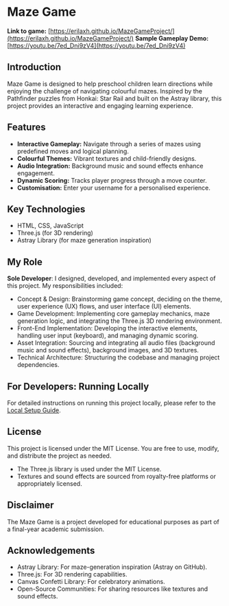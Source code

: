 # Maze Game

**Link to game:** [https://erilaxh.github.io/MazeGameProject/](https://erilaxh.github.io/MazeGameProject/)
**Sample Gameplay Demo:** [https://youtu.be/7ed_Dni9zV4](https://youtu.be/7ed_Dni9zV4)

## Introduction

Maze Game is designed to help preschool children learn directions while enjoying the challenge of navigating colourful mazes. Inspired by the Pathfinder puzzles from Honkai: Star Rail and built on the Astray library, this project provides an interactive and engaging learning experience.

## Features

* **Interactive Gameplay:** Navigate through a series of mazes using predefined moves and logical planning.
* **Colourful Themes:** Vibrant textures and child-friendly designs.
* **Audio Integration:** Background music and sound effects enhance engagement.
* **Dynamic Scoring:** Tracks player progress through a move counter.
* **Customisation:** Enter your username for a personalised experience.

## Key Technologies

* HTML, CSS, JavaScript
* Three.js (for 3D rendering)
* Astray Library (for maze generation inspiration)

## My Role

**Sole Developer**: I designed, developed, and implemented every aspect of this project. My responsibilities included:

* Concept & Design: Brainstorming game concept, deciding on the theme, user experience (UX) flows, and user interface (UI) elements.
* Game Development: Implementing core gameplay mechanics, maze generation logic, and integrating the Three.js 3D rendering environment.
* Front-End Implementation: Developing the interactive elements, handling user input (keyboard), and managing dynamic scoring.
* Asset Integration: Sourcing and integrating all audio files (background music and sound effects), background images, and 3D textures.
* Technical Architecture: Structuring the codebase and managing project dependencies.

## For Developers: Running Locally

For detailed instructions on running this project locally, please refer to the [Local Setup Guide](LocalSetup.md).

## License

This project is licensed under the MIT License. You are free to use, modify, and distribute the project as needed.

* The Three.js library is used under the MIT License.
* Textures and sound effects are sourced from royalty-free platforms or appropriately licensed.

## Disclaimer

The Maze Game is a project developed for educational purposes as part of a final-year academic submission.

## Acknowledgements

* Astray Library: For maze-generation inspiration (Astray on GitHub).
* Three.js: For 3D rendering capabilities.
* Canvas Confetti Library: For celebratory animations.
* Open-Source Communities: For sharing resources like textures and sound effects.
